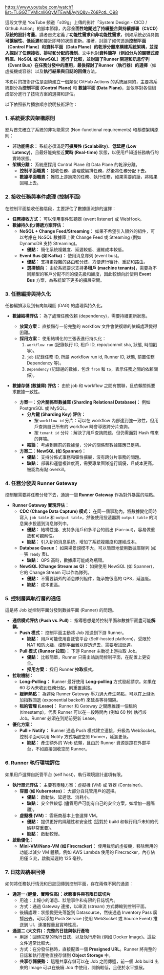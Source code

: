 
https://www.youtube.com/watch?list=TLGGZTVMIcnli6QyMTEwMjAyNQ&v=Z68PotL_O98

這段文字是 YouTube 頻道「s09g」上傳的影片「System Design - CICD / Github Action」的腳本節錄，內容**全面性地闡述了持續整合與持續部署（CI/CD）系統的設計考量**。講者首先定義了**功能性需求和非功能性需求**，例如系統必須具備**可擴展性、低延遲**和接近即時的狀態更新。接著，討論了如何透過**控制平面（Control Plane）和資料平面（Data Plane）**的乾淨分離來構建系統架構，並深入探討了**任務接收、排程和分配的機制**。文中也對**資料儲存（例如分片的關聯式資料庫、NoSQL 或 NewSQL）**進行了比較，並討論了**Runner 閘道和訊息佇列（Event Bus）**在任務分發中的應用，最後探討了**Runner（執行器）的選擇**（如虛擬機或容器）以及**執行結果與日誌的回傳**方法。


本影片的技術評估是圍繞建立一個類似 GitHub Actions 的系統展開的，主要將系統劃分為**控制平面 (Control Plane)** 和 **數據平面 (Data Plane)**，並依序對各個組成部分進行了技術方案的選擇和評估。

以下依照影片播放順序說明技術評估：

### 1. 系統要求與架構原則

影片首先確立了系統的非功能需求 (Non-functional requirements) 和基礎架構原則：

*   **非功能需求：** 系統必須滿足**可擴展性 (Scalability)**、**低延遲 (Low Latency)**，且最好能夠接近**實時 (Real-time)** 狀態，以便用戶知道任務執行的實時狀態。
*   **架構分離：** 系統應採用 Control Plane 和 Data Plane 的乾淨分離。
    *   **控制平面職責：** 接收任務、處理或編排任務，然後將任務分配下去。
    *   **數據平面職責：** 獲取上游過來的任務、執行任務，如果需要的話，將結果回報上去。

### 2. 接收任務與事件處理 (控制平面)

在控制平面接收任務階段，主要評估了數據匯流排的選擇：

*   **任務接收方式：** 可以使用事件監聽器 (event listener) 或 WebHook。
*   **數據持久化/傳遞方案評估：**
    *   **NoSQL + Change Feed/Streaming：** 如果不希望引入額外的組件，可以考慮在 NoSQL 數據庫上做 Change Feed 或 Streaming (例如 DynamoDB 支持 Streaming)。
        *   **優點：** 簡化系統複雜度、延遲較低、運維成本較低。
    *   **Event Bus (如 Kafka)：** 使用消息隊列 (event bus)。
        *   **優點：** 支持更複雜的路由和分歧，方便進行審計、重訪和路由。
        *   **選擇傾向：** 由於系統要求支持**多租戶 (machine tenants)**，需要為不同類型的客戶分配不同的優先級和額度，因此較傾向於使用 **Event Bus** 方案，為系統留下更多的擴展空間。

### 3. 任務編排與持久化

任務編排涉及到有向無環圖 (DAG) 的處理與持久化。

*   **數據結構評估：** 為了處理任務依賴 (dependency)，需要持續更新狀態。
    *   **放棄方案：** 直接儲存一份完整的 workflow 文件會使複雜的依賴處理變得困難。
    *   **採用方案：** 使用結構化的三張表進行持久化：
        1.  `workflow run` (記錄執行 ID, 租戶 ID, repo/commit sha, 狀態, 時間戳等)。
        2.  `job` (記錄任務 ID, 所屬 workflow run id, Runner ID, 狀態, 前置任務 Dependency 等)。
        3.  `Dependency` (記錄邊的數據，包含 `from` 和 `to`，表示任務之間的依賴關係)。

*   **數據存儲 (數據庫) 評估：** 由於 job 和 workflow 之間有關聯，且依賴關係要求數據一致性。
    *   **方案一：分片關係型數據庫 (Sharding Relational Database)：** 例如 PostgreSQL 或 MySQL。
        *   **分片鍵 (Sharding Key) 評估：**
            *   按 `workflow id` 分片：可以在 workflow 內部達到強一致性，但用戶查詢自己所有的 workflow 時會導致跨分片查詢。
            *   按 `tenant id` 分片：解決了用戶查詢問題，但仍需面對 Hash 帶來的弊端。
        *   **結論：** 考慮到目前的數據量，分片的關係型數據庫應已足夠。
    *   **方案二：NewSQL (如 Spanner)：**
        *   **優點：** 支持分佈式事務和彈性擴展，沒有跨分片事務的問題。
        *   **缺點：** 部署和運營複雜度高，需要專業團隊進行調優，且成本更高。被認為有點 overkill。

### 4. 任務分發與 Runner Gateway

控制層需要將任務分發下去，通過一個 **Runner Gateway** 作為對外暴露的端點。

*   **Runner Gateway 實現評估：**
    *   **CDC (Change Data Capture) 模式：** 在同一個事務內，將數據變化同時寫入 `job table` 和 `output table`，然後使用投遞器將 `output table` 的消息異步投遞到消息隊列中。
        *   **優點：** 結構性強、支持多用戶和多平台的扇出 (Fan-out)，容易做重放和可觀察性。
        *   **缺點：** 引入新的消息系統，增加了系統複雜度和運維成本。
    *   **Database Queue：** 如果場景規模不大，可以簡單地使用數據庫隊列 (如一張 `ready` 表)。
        *   **缺點：** QPS 高時，數據庫可能成為瓶頸。
    *   **NewSQL (Change Stream as Q)：** 如果使用 NewSQL (如 Spanner)，它的 Change Stream 可以作為隊列。
        *   **優點：** 不需要額外的消息隊列組件，能承擔很高的 QPS，延遲低。
        *   **缺點：** 成本更高。

### 5. 控制層與執行層的通信

這是將 Job 從控制平面分發到數據平面 (Runner) 的問題。

*   **通信模式評估 (Push vs. Pull)：** 指導思想是將控制平面和數據平面盡可能**解耦**。
    *   **Push 模式：** 控制平面主動將 Job 推送到下游 Runner。
        *   **缺點：** 用戶可能使用自託管平台 (Self-hosted platform)，受限於 NAT 和防火牆，控制平面難以穿透進去，需要增加延遲。
    *   **Pull 模式 (Runner 拉取)：** 下游 Runner 主動從上游拉取 Job。
        *   **優點：** 比較簡單，Runner 只需出站訪問控制平面，在配置上更安全。
        *   **採用方案：** 採用 Runner **拉取**模式。
*   **拉取機制：**
    *   **Long-Polling：** Runner 最好使用 **Long-polling** 方式發起請求。如果在 60 秒內未收到任務分配，則重置連接。
    *   **緩解熱點：** 為避免 Runner Gateway 壓力過大產生熱點，可以在上游添加指數回退 (exponential backoff) 來延長等待間隔。
    *   **租約管理 (Lease)：** Runner 和 Gateway 之間應維護一個租約 (timestamp)，代表 Runner 可以在一段時間內 (例如 60 秒) 執行該 Job。Runner 必須在到期前更新 Lease。
*   **優化方案：**
    *   **Pull + Notify：** Runner 通過 Push 模式建立連接，升級為 WebSocket。控制平面可以用 Notify 方式喚醒空閒 Runner，延遲更低。
        *   **缺點：** 產生額外的 Web 依賴，且由於 Runner 資源是跑在外部平台，不如直接回收空閒 Runner。

### 6. Runner 執行環境評估

如果用戶選擇自託管平台 (self host)，執行環境設計選項有限。

*   **執行單元評估：** 主要有兩種方案：虛擬機 (VM) 或 容器 (Container)。
    *   **容器 (如 Kubernetes)：** 大部分自託管用戶的選擇。
        *   **優點：** 啟動快、延遲低、消耗小。
        *   **缺點：** 安全性較低 (儘管用戶可能有自己的安全方案，如增加一層隔離)。
    *   **虛擬機 (VM)：** 雲廠商基本上會選擇 VM。
        *   **優點：** 提供更好的隔離性和安全性 (這對於 build 和執行用戶未知的代碼非常重要)。
        *   **缺點：** 啟動較慢。
*   **啟動優化：**
    *   **Mini-VM/Nano-VM (如 Firecracker)：** 使用裁剪的虛擬機，移除無用的功能以減少 VM 體積。例如 AWS Lambda 使用的 Firecracker，內存佔用僅 5 兆，啟動延遲約 125 毫秒。

### 7. 日誌與結果回傳

如何將任務執行情況和日誌回傳到控制平面，存在兩條不同的通道：

*   **通道一 (輕量、實時性高)：狀態事件與有限日誌切片**
    *   用途：上報小的消息、狀態事件和有限的日誌切片。
    *   方式：通過 Gateway 連接，以串流 (stream) 方式傳輸到控制平面。
    *   後續處理：狀態變更先落盤到 Datasource，然後通過 Inventory Pass 廣播出去。可以添加 Push Service (使用 WebSocket 或 Source Event) 推送到 UI，連接輕量且實時性高。
*   **通道二 (大文件)：完整的日誌與執行產物**
    *   用途：回傳完整的執行日誌，以及執行產物 (例如 Docker Image)。這些文件通常比較大。
    *   方式：在分發任務時，直接配置一個 **Presigned URL**。Runner 將完整的日誌和執行產物直接存儲到 **Object Storage** 中。
    *   **共享存儲優勢：** 這種共享存儲可以在 Job 之間傳遞，前一個 Job build 出來的 Image 可以在後續 Job 中使用，開銷較低，且便於水平擴展。
